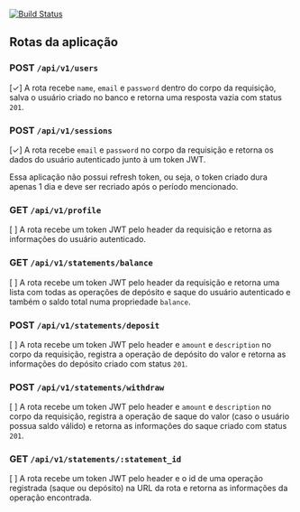 [![Build Status](https://travis-ci.com/magujun/ignite-nodejs-desafio-7.svg?branch=main)](https://travis-ci.com/magujun/ignite-nodejs-desafio-7)

## Rotas da aplicação

### POST `/api/v1/users`

[✓] A rota recebe `name`, `email` e `password` dentro do corpo da requisição, salva o usuário criado no banco e retorna uma resposta vazia com status `201`. 

### POST `/api/v1/sessions`

[✓] A rota recebe `email` e `password` no corpo da requisição e retorna os dados do usuário autenticado junto à um token JWT. 

Essa aplicação não possui refresh token, ou seja, o token criado dura apenas 1 dia e deve ser recriado após o período mencionado.

### GET `/api/v1/profile`

[ ] A rota recebe um token JWT pelo header da requisição e retorna as informações do usuário autenticado.

### GET `/api/v1/statements/balance`

[ ] A rota recebe um token JWT pelo header da requisição e retorna uma lista com todas as operações de depósito e saque do usuário autenticado e também o saldo total numa propriedade `balance`.

### POST `/api/v1/statements/deposit`

[ ] A rota recebe um token JWT pelo header e `amount` e `description` no corpo da requisição, registra a operação de depósito do valor e retorna as informações do depósito criado com status `201`.

### POST `/api/v1/statements/withdraw`

[ ] A rota recebe um token JWT pelo header e `amount` e `description` no corpo da requisição, registra a operação de saque do valor (caso o usuário possua saldo válido) e retorna as informações do saque criado com status `201`. 

### GET `/api/v1/statements/:statement_id`

[ ] A rota recebe um token JWT pelo header e o id de uma operação registrada (saque ou depósito) na URL da rota e retorna as informações da operação encontrada.